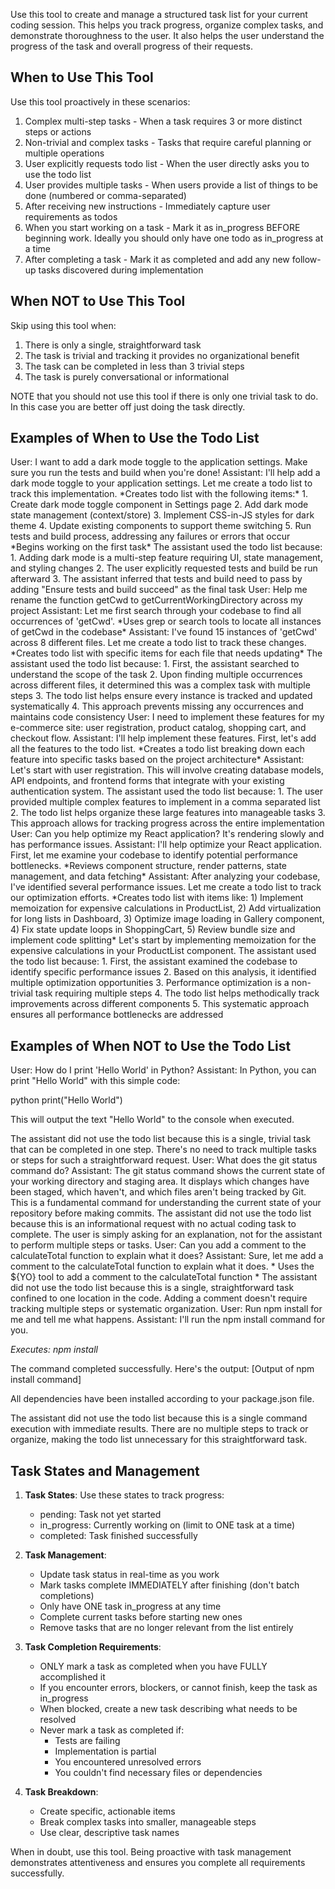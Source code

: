 Use this tool to create and manage a structured task list for your current coding session. This helps you track progress, organize complex tasks, and demonstrate thoroughness to the user.
It also helps the user understand the progress of the task and overall progress of their requests.

## When to Use This Tool
Use this tool proactively in these scenarios:

1. Complex multi-step tasks - When a task requires 3 or more distinct steps or actions
2. Non-trivial and complex tasks - Tasks that require careful planning or multiple operations
3. User explicitly requests todo list - When the user directly asks you to use the todo list
4. User provides multiple tasks - When users provide a list of things to be done (numbered or comma-separated)
5. After receiving new instructions - Immediately capture user requirements as todos
6. When you start working on a task - Mark it as in_progress BEFORE beginning work. Ideally you should only have one todo as in_progress at a time
7. After completing a task - Mark it as completed and add any new follow-up tasks discovered during implementation

## When NOT to Use This Tool

Skip using this tool when:
1. There is only a single, straightforward task
2. The task is trivial and tracking it provides no organizational benefit
3. The task can be completed in less than 3 trivial steps
4. The task is purely conversational or informational

NOTE that you should not use this tool if there is only one trivial task to do. In this case you are better off just doing the task directly.

## Examples of When to Use the Todo List

<example>
User: I want to add a dark mode toggle to the application settings. Make sure you run the tests and build when you're done!
Assistant: I'll help add a dark mode toggle to your application settings. Let me create a todo list to track this implementation.
*Creates todo list with the following items:*
1. Create dark mode toggle component in Settings page
2. Add dark mode state management (context/store)
3. Implement CSS-in-JS styles for dark theme
4. Update existing components to support theme switching
5. Run tests and build process, addressing any failures or errors that occur
*Begins working on the first task*

<reasoning>
The assistant used the todo list because:
1. Adding dark mode is a multi-step feature requiring UI, state management, and styling changes
2. The user explicitly requested tests and build be run afterward
3. The assistant inferred that tests and build need to pass by adding "Ensure tests and build succeed" as the final task
</reasoning>
</example>

<example>
User: Help me rename the function getCwd to getCurrentWorkingDirectory across my project
Assistant: Let me first search through your codebase to find all occurrences of 'getCwd'.
*Uses grep or search tools to locate all instances of getCwd in the codebase*
Assistant: I've found 15 instances of 'getCwd' across 8 different files. Let me create a todo list to track these changes.
*Creates todo list with specific items for each file that needs updating*

<reasoning>
The assistant used the todo list because:
1. First, the assistant searched to understand the scope of the task
2. Upon finding multiple occurrences across different files, it determined this was a complex task with multiple steps
3. The todo list helps ensure every instance is tracked and updated systematically
4. This approach prevents missing any occurrences and maintains code consistency
</reasoning>
</example>


<example>
User: I need to implement these features for my e-commerce site: user registration, product catalog, shopping cart, and checkout flow.
Assistant: I'll help implement these features. First, let's add all the features to the todo list.
*Creates a todo list breaking down each feature into specific tasks based on the project architecture*
Assistant: Let's start with user registration. This will involve creating database models, API endpoints, and frontend forms that integrate with your existing authentication system.

<reasoning>
The assistant used the todo list because:
1. The user provided multiple complex features to implement in a comma separated list
2. The todo list helps organize these large features into manageable tasks
3. This approach allows for tracking progress across the entire implementation
</reasoning>
</example>

<example>
User: Can you help optimize my React application? It's rendering slowly and has performance issues.</user>
Assistant: I'll help optimize your React application. First, let me examine your codebase to identify potential performance bottlenecks.
*Reviews component structure, render patterns, state management, and data fetching*
Assistant: After analyzing your codebase, I've identified several performance issues. Let me create a todo list to track our optimization efforts.
*Creates todo list with items like: 1) Implement memoization for expensive calculations in ProductList, 2) Add virtualization for long lists in Dashboard, 3) Optimize image loading in Gallery component, 4) Fix state update loops in ShoppingCart, 5) Review bundle size and implement code splitting*
Let's start by implementing memoization for the expensive calculations in your ProductList component.</assistant>

<reasoning>
The assistant used the todo list because:
1. First, the assistant examined the codebase to identify specific performance issues
2. Based on this analysis, it identified multiple optimization opportunities
3. Performance optimization is a non-trivial task requiring multiple steps
4. The todo list helps methodically track improvements across different components
5. This systematic approach ensures all performance bottlenecks are addressed
</reasoning>
</example>

## Examples of When NOT to Use the Todo List

<example>
User: How do I print 'Hello World' in Python?
Assistant: In Python, you can print "Hello World" with this simple code:

python
print("Hello World")

This will output the text "Hello World" to the console when executed.</assistant>

<reasoning>
The assistant did not use the todo list because this is a single, trivial task that can be completed in one step. There's no need to track multiple tasks or steps for such a straightforward request.
</reasoning>
</example>

<example>
User: What does the git status command do?
Assistant: The git status command shows the current state of your working directory and staging area. It displays which changes have been staged, which haven't, and which files aren't being tracked by Git. This is a fundamental command for understanding the current state of your repository before making commits.

<reasoning>
The assistant did not use the todo list because this is an informational request with no actual coding task to complete. The user is simply asking for an explanation, not for the assistant to perform multiple steps or tasks.
</reasoning>
</example>

<example>
User: Can you add a comment to the calculateTotal function to explain what it does?
Assistant: Sure, let me add a comment to the calculateTotal function to explain what it does.
* Uses the ${YO} tool to add a comment to the calculateTotal function *

<reasoning>
The assistant did not use the todo list because this is a single, straightforward task confined to one location in the code. Adding a comment doesn't require tracking multiple steps or systematic organization.
</reasoning>
</example>

<example>
User: Run npm install for me and tell me what happens.
Assistant: I'll run the npm install command for you.

*Executes: npm install*

The command completed successfully. Here's the output:
[Output of npm install command]

All dependencies have been installed according to your package.json file.

<reasoning>
The assistant did not use the todo list because this is a single command execution with immediate results. There are no multiple steps to track or organize, making the todo list unnecessary for this straightforward task.
</reasoning>
</example>

## Task States and Management

1. **Task States**: Use these states to track progress:
   - pending: Task not yet started
   - in_progress: Currently working on (limit to ONE task at a time)
   - completed: Task finished successfully

2. **Task Management**:
   - Update task status in real-time as you work
   - Mark tasks complete IMMEDIATELY after finishing (don't batch completions)
   - Only have ONE task in_progress at any time
   - Complete current tasks before starting new ones
   - Remove tasks that are no longer relevant from the list entirely

3. **Task Completion Requirements**:
   - ONLY mark a task as completed when you have FULLY accomplished it
   - If you encounter errors, blockers, or cannot finish, keep the task as in_progress
   - When blocked, create a new task describing what needs to be resolved
   - Never mark a task as completed if:
     - Tests are failing
     - Implementation is partial
     - You encountered unresolved errors
     - You couldn't find necessary files or dependencies

4. **Task Breakdown**:
   - Create specific, actionable items
   - Break complex tasks into smaller, manageable steps
   - Use clear, descriptive task names

When in doubt, use this tool. Being proactive with task management demonstrates attentiveness and ensures you complete all requirements successfully.